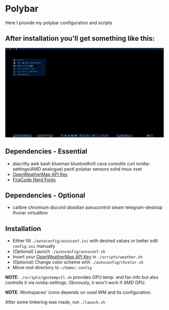# Polybar 
Here I provide my polybar configuration and scripts
## After installation you'll get something like this:
![alt text](./img/polybar.png "polybar.png")
## Dependencies - Essential
- alacritty awk bash blueman bluetoothctl cava coreutils curl nvidia-settings(AMD analogue) pactl polybar sensors sshd tmux xset
- [OpenWeatherMap API Key](https://home.openweathermap.org/users/sign_in)	
- [FiraCode Nerd Fonts](https://www.nerdfonts.com/font-downloads)
## Dependencies - Optional
- calibre chromium discord obsidian pavucontrol steam telegram-desktop thunar virtualbox
## Installation
- Either fill `./autoconfig/autoconf.ini` with desired values or better edit `config.ini` manually
- *(Optional)* Launch `./autoconfig/autoconf.sh`
- Insert your <ins>OpenWeatherMap API Key</ins> in `./scripts/weather.sh`
- *(Optional)* Change color scheme with `./autoconfig/chcolor.sh`
- Move root directory to `~/home/.config`

**NOTE**: `./scripts/gputempctl.sh` provides GPU temp. end fan info but also controlls it via nvidia-settings. Obviously, it won't work if AMD GPU. 
    
**NOTE**: Workspaces' icons depends on used WM and its configuration.

After some tinkering was made, run `./launch.sh`
